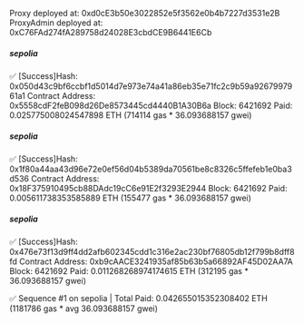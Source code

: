  Proxy deployed at: 0xd0cE3b50e3022852e5f3562e0b4b7227d3531e2B
  ProxyAdmin deployed at: 0xC76FAd274fA289758d24028E3cbdCE9B6441E6Cb


  ##### sepolia
✅  [Success]Hash: 0x050d43c9bf6ccbf1d5014d7e973e74a41a86eb35e71fc2c9b59a9267997961a1
Contract Address: 0x5558cdF2feB098d26De8573445cd4440B1A30B6a
Block: 6421692
Paid: 0.025775008024547898 ETH (714114 gas * 36.093688157 gwei)


##### sepolia
✅  [Success]Hash: 0x1f80a44aa43d96e72e0ef56d04b5389da70561be8c8326c5ffefeb1e0ba3d536
Contract Address: 0x18F375910495cb88DAdc19cC6e91E2f3293E2944
Block: 6421692
Paid: 0.005611738353585889 ETH (155477 gas * 36.093688157 gwei)


##### sepolia
✅  [Success]Hash: 0x476e73f13d9ff4dd2afb602345cdd1c316e2ac230bf76805db12f799b8dff8fd
Contract Address: 0xb9cAACE3241935af85b63b5a66892AF45D02AA7A
Block: 6421692
Paid: 0.011268268974174615 ETH (312195 gas * 36.093688157 gwei)

✅ Sequence #1 on sepolia | Total Paid: 0.042655015352308402 ETH (1181786 gas * avg 36.093688157 gwei)